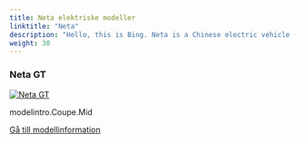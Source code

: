 ```yaml
---
title: Neta elektriske modeller
linktitle: "Neta"
description: "Hello, this is Bing. Neta is a Chinese electric vehicle (EV) brand that was founded in 2014 by Hozon Auto, a company based in Zhejiang province. Neta produces affordable and smart EVs that target the lower end of the market, such as the Neta N01, Neta U, Neta V, and Neta S models. Neta also has a sports car model, the Neta GT, that aims to create a higher-end image for the brand.        "
weight: 30
---
```

<!-- markdownlint-disable MD033 -->
<!-- markdownlint-disable MD010 -->


<div class="container p-3 mb-4 bg-body-tertiary rounded border">
<h3> Neta GT</h3>
	<div class="row">
		<div class="col col-12 col-md-6">
			<a href="gt"><img src="https://media.evkx.net/multimedia/models/neta/gt/gt_580_awd/main_1_st.jpg" class="img-fluid" alt="Neta GT" ></a>
		</div>
		<div class="col col-12 col-md-6">
<p>
modelintro.Coupe.Mid
</p>
	<a href="gt/" class="btn btn-outline-primary" role="button">Gå till modellinformation</a>
		</div>
	</div>
</div>
